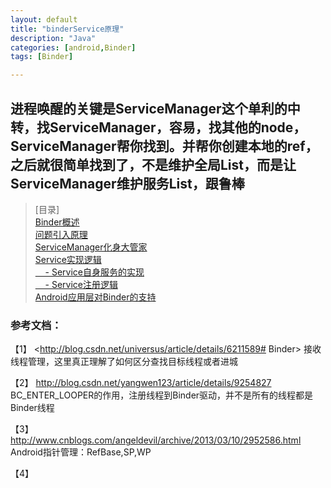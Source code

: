 ```yaml
---
layout: default
title: "binderService原理"
description: "Java"
categories: [android,Binder]
tags: [Binder]

---
```


## 进程唤醒的关键是ServiceManager这个单利的中转，找ServiceManager，容易，找其他的node，ServiceManager帮你找到。并帮你创建本地的ref，之后就很简单找到了，不是维护全局List，而是让ServiceManager维护服务List，跟鲁棒

> [目录]    
> [Binder概述](#sumery_binder)  
> [问题引入原理](#binder_qusetions_index)  
> [ServiceManager化身大管家](#ServiceManager)  
> [Service实现逻辑](#service_part_arch)  
> [    - Service自身服务的实现](#service_self_implement)  
> [    - Service注册逻辑](#service_self_register)   
> [Android应用层对Binder的支持](#java_binder_ref)     
 
### 参考文档：


【1】	<http://blog.csdn.net/universus/article/details/6211589# Binder> 接收线程管理，这里真正理解了如何区分查找目标线程或者进城

【2】	<http://blog.csdn.net/yangwen123/article/details/9254827> BC_ENTER_LOOPER的作用，注册线程到Binder驱动，并不是所有的线程都是Binder线程

【3】	<http://www.cnblogs.com/angeldevil/archive/2013/03/10/2952586.html>  Android指针管理：RefBase,SP,WP

【4】	
